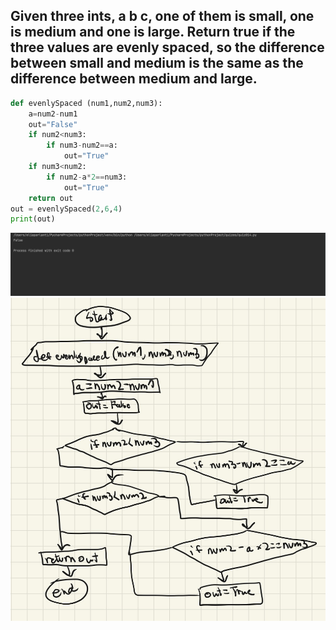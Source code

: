 ## Given three ints, a b c, one of them is small, one is medium and one is large. Return true if the three values are evenly spaced, so the difference between small and medium is the same as the difference between medium and large. 
```.py
def evenlySpaced (num1,num2,num3):
    a=num2-num1
    out="False"
    if num2<num3:
        if num3-num2==a:
            out="True"
    if num3<num2:
        if num2-a*2==num3:
            out="True"
    return out
out = evenlySpaced(2,6,4)
print(out)
```
![](quiz_pic14.png)
![](flow_diagram14)
